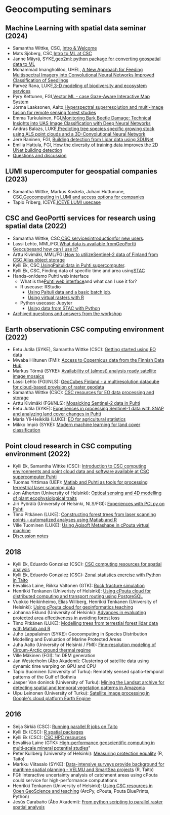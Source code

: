 # Geocomputing seminars

## Machine Learning with spatial data seminar (2024)


*   Samantha Wittke, CSC, [Intro & Welcome](https://gis-seminars.a3s.fi/2024-02-27/GeoML_seminar_intro.pdf)
*   Mats Sjöberg, CSC,[Intro to ML at CSC](https://a3s.fi/mats/ml-tools-csc.pdf)
*   Janne Mäyrä, SYKE,[geo2ml: python package for converting geospatial data to ML](https://gis-seminars.a3s.fi/2024-02-27/JanneMayra_SYKE.html)
*   Mohammad Imangholiloo, UHEL, [A New Approach for Feeding Multispectral Imagery into Convolutional Neural Networks Improved Classification of Seedlings](https://gis-seminars.a3s.fi/2024-02-27/Imangholiloo_UHEL.pdf)
*   Parvez Rana, LUKE,[3-D modeling of biodiversity and ecosystem services](https://gis-seminars.a3s.fi/2024-02-27/RanaParvez_LUKE.pdf)
*   Pyry Kettunen, FGI,[Vector ML - case Gaze-Aware Interactive Map System](https://gis-seminars.a3s.fi/2024-02-27/PyryKettunen_FGI.pdf)
*   Jorma Laaksonen, Aalto,[Hyperspectral superresolution and multi-image fusion for remote sensing forest studies](https://gis-seminars.a3s.fi/2024-02-27/JormaLaaksonen_Aalto.pdf)
*   Emma Turkulainen, FGI,[Monitoring Bark Beetle Damage: Technical Insights into UAS Image Classification with Deep Neural Networks](https://gis-seminars.a3s.fi/2024-02-27/EmmaTurkulainen_FGI.pdf)
*   Andras Balazs, LUKE,[Predicting tree species specific growing stock using ALS point clouds and a 3D-Convolutional Neural Network](https://gis-seminars.a3s.fi/2024-02-27/AndrasBalazs_LUKE.pdf)
*   Jere Raninen, FGI, [Building detection from Lidar data using 3DUNet](https://gis-seminars.a3s.fi/2024-02-27/JereRaninen_NLS.pdf)
*   Emilia Hattula, FGI, [How the diversity of training data improves the 2D UNet building detection](https://gis-seminars.a3s.fi/2024-02-27/EmiliaHattula_NLS.pdf)
*   [Questions and discussion](https://gis-seminars.a3s.fi/2024-02-27/GeoML_seminar_2024_questions_discussion.pdf)

## LUMI supercomputer for geospatial companies (2023)


*   Samantha Wittke, Markus Koskela, Juhani Huttunune, CSC,[Geocomputing in LUMI and access options for companies](https://gis-seminars.a3s.fi/2023-06-08-lumi-for-gis.pdf)
*   Tapio Friberg, ICEYE,[ICEYE LUMI usecase](https://gis-seminars.a3s.fi/2023-06-08-lumi-for-gis-iceye-use-case.pdf)

## CSC and GeoPortti services for research using spatial data (2022)

*   Samantha Wittke, CSC,[CSC servicesintroductionfor new users](http://a3s.fi/gis-workshops/spatial_puhti_2022/Viikki_22.html).
*   Lassi Lehto, MML/FGI,[What data is available fromGeoPortti Geocubesand how can I use it?](https://a3s.fi/gis-workshops/spatial_puhti_2022/GeoCubes-Lehto-20221214.pdf)
*   Arttu Kivimäki, MML/FGI,[How to utilizeSentinel-2 data of Finland from CSC Allas object storage](https://a3s.fi/gis-workshops/spatial_puhti_2022/Sentinel2_Data_Allas.pdf)
*   Kylli Ek, CSC,[UsingPaitulidata in Puhti supercomputer](https://a3s.fi/gis-workshops/spatial_puhti_2022/Paituli_eng_221207.pdf).
*   Kylli Ek, CSC, Finding data of specific time and area using[STAC](https://github.com/csc-training/geocomputing/tree/master/python/STAC)
*   Hands-on/demo Puhti web interface
    *   What is the[Puhti web interface](https://www.puhti.csc.fi/public/welcome.html)and what can I use it for?
    *   R usecase: RStudio
        *   [Using Paituli data and a basic batch job](https://github.com/csc-training/geocomputing/tree/master/R/puhti).
        *   [Using virtual rasters with R](https://github.com/csc-training/geocomputing/blob/master/R/virtual_rasters.R)
    *   Python usecase: Jupyter
        *   [Using data from STAC with Python](https://github.com/csc-training/geocomputing/tree/master/python/STAC)
*   [Archived questions and answers from the workshop](https://a3s.fi/gis-workshops/spatial_puhti_2022/HedgeDoc_spatialCSC22.html "Hedgedoc")

## Earth observationin CSC computing environment (2022)

*   Eetu Jutila (SYKE), Samantha Wittke (CSC): [Getting started using EO data](https://a3s.fi/gis-workshops/22_EO_workshop/eo_workshop_intro.pdf)
*   Mwaba Hiltunen (FMI): [Access to Copernicus data from the Finnish Data Hub](https://a3s.fi/gis-workshops/22_EO_workshop/hiltunen_finhub.pdf)
*   Markus Törmä (SYKE): [Availability of (almost) analysis ready satellite image mosaics](https://a3s.fi/gis-workshops/22_EO_workshop/torma_s2_mosaics.pdf)
*   Lassi Lehto (FGI/NLS): [GeoCubes Finland - a multiresolution datacube for cloud-based provision of raster geodata](https://a3s.fi/gis-workshops/22_EO_workshop/lehto_geocubes.pdf)
*   Samantha Wittke (CSC): [CSC resources for EO data processing and storage](https://a3s.fi/gis-workshops/22_EO_workshop/wittke_eo_at_csc.pdf)
*   Arttu Kivimäki (FGI/NLS): [Mosaicking Sentinel-2 data in Puhti](https://a3s.fi/gis-workshops/22_EO_workshop/kivimaki_sen2mosaic.pdf)
*   Eetu Jutila (SYKE): [Experiences in processing Sentinel-1 data with SNAP and analyzing land cover changes in Puhti](https://a3s.fi/gis-workshops/22_EO_workshop/jutila_sentinel1_and_land_cover_changes.pdf)
*   Maria Yli-Heikkilä (LUKE): [EO for agricultural statistics](https://a3s.fi/gis-workshops/22_EO_workshop/yli-heikkila-eo-for-agri-statistics.pdf)
*   Mikko Impiö (SYKE): [Modern machine learning for land cover classification](https://a3s.fi/gis-workshops/22_EO_workshop/impio_ml_in_land_cover_classification.pdf)

## Point cloud research in CSC computing environment (2022)

*   Kylli Ek, Samantha Wittke (CSC): [Introduction to CSC computing environments and point cloud data and software available at CSC supercomputer Puhti](https://a3s.fi/gis-workshops/2022_point_cloud_workshop/csc_point_cloud_seminar_intro.pdf)
*   Tuomas Yrttimaa (UEF): [Matlab and Puhti as tools for processing terrestrial laser scanning data](https://a3s.fi/gis-workshops/2022_point_cloud_workshop/yrttimaa_tls_matlab.pdf)
*   Jon Atherton (University of Helsinki): [Optical sensing and 4D modelling of plant ecophysiological traits](https://a3s.fi/gis-workshops/2022_point_cloud_workshop/atherton_4d_modeling_odm.pdf)
*   Jiri Pyörälä (University of Helsinki, NLS/FGI): [Experiences with PCLpy on Puhti](https://a3s.fi/gis-workshops/2022_point_cloud_workshop/pyorala_pclpy.pdf)
*   Timo Pitkänen (LUKE): [Constructing forest trees from laser scanning points - automatized analyses using Matlab and R](https://a3s.fi/gis-workshops/2022_point_cloud_workshop/pitkanen_r_matlab.pdf)
*   Ville Tuominen (LUKE): [Using Agisoft Metashape in cPouta virtual machine](https://a3s.fi/gis-workshops/2022_point_cloud_workshop/tuominen_agisoft_metashape_in_cpouta.pdf)
*   [Discussion notes](https://hackmd.io/@GeospatialCSC/pointcloud_workshop)

## 2018

*   Kylli Ek, Eduardo Gonzalez (CSC): [CSC computing resources for spatial analysis](https://gis-seminars.a3s.fi/2018-10-08/csc-geocomputing-seminar.pdf)
*   Kylli Ek, Eduardo Gonzalez (CSC): [Zonal statistics exercise with Python in Taito](https://gis-seminars.a3s.fi/2018-10-08/csc-geocomputing-seminar-exercise.zip)
*   Eevaliisa Laine, Riikka Valtonen (GTK): [Rock fracture simulation](https://gis-seminars.a3s.fi/2018-10-08/valtonen-rock-fracture-simulation-pre.pdf)
*   Henrikki Tenkanen (Univeristy of Helsinki): [Using cPouta cloud for distributed computing and transport routing using PostgreSQL](https://gis-seminars.a3s.fi/2018-10-08/tenkanen-geocomputing-csc.pdf)
*   Vuokko Heikinheimo, Elias Willberg, Henrikki Tenkanen (University of Helsinki): [Using cPouta cloud for geoinformatics teaching](https://gis-seminars.a3s.fi/2018-10-08/digigeolab-csc-teaching.pdf)
*   Johanna Eklund (University of Helsinki): [Advances in evaluating protected area effectiveness in avoiding forest loss](https://gis-seminars.a3s.fi/2018-10-08/eklund-johanna.pdf)
*   Timo Pitkänen (LUKE): [Modelling trees from terrestial forest lidar data with Matlab and R](https://gis-seminars.a3s.fi/2018-10-08/pitkanen.pdf)
*   Juho Lappalainen (SYKE): Geocomputing in Species Distribution Modelling and Evaluation of Marine Protected Areas
*   Juha Aalto (University of Helsinki / FMI): [Fine-resolution modeling of Circum-Arctic ground thermal regime](https://gis-seminars.a3s.fi/2018-10-08/aalto.pdf)
*   Ville Mäkinen (FGI): 1m DEM generation
*   Jan Westerholm (Åbo Akademi): Clustering of satellite data using dynamic time warping on GPU and CPU
*   Tapio Suominen (University of Turku): Remotely sensed spatio-temporal patterns of the Gulf of Bothnia
*   Jasper Van doninck (University of Turku): [Mining the Landsat archive for detecting spatial and temporal vegetation patterns in Amazonia](https://gis-seminars.a3s.fi/2018-10-08/jaspervandoninck.pdf)
*   Ulpu Leinonen (University of Turku): [Satellite image processing in Google's cloud platform Earth Engine](https://gis-seminars.a3s.fi/2018-10-08/leinonen-utu.pdf)

## 2016

*   Seija Sirkiä (CSC): [Running parallel R jobs on Taito](https://gis-seminars.a3s.fi/2016-10-25/sirkia-parallel-r-on-taito.pdf)
*   Kylli Ek (CSC): [R spatial packages](https://gis-seminars.a3s.fi/2016-10-25/ek-r-spatial-geocomputing-2016.pdf)
*   Kylli Ek (CSC): [CSC HPC resources](https://gis-seminars.a3s.fi/2016-10-25/csc-hpc-resources-geocomputing-2016.pdf)
*   Eevaliisa Laine (GTK): [High-performance geoscientific computing in multi-scale mineral potential studies](https://gis-seminars.a3s.fi/2016-10-25/laine-gecco25102016c.pdf)"
*   Peter Kullberg (University of Helsinki): [Measuring protection equality](https://gis-seminars.a3s.fi/2016-10-25/kullberg-csc-geoc-2016.pdf) (R, Taito)
*   Markku Viitasalo (SYKE): [Data-intensive surveys provide background for maritime spatial planning - VELMU and SmartSea projects](https://gis-seminars.a3s.fi/2016-10-25/viitasalo-velmu-and-smartsea-csc-2016-10-25.pdf) (R, Taito)
*   FGI: Interactive uncertainty analysis of catchment areas using cPouta could service for high-performance computations
*   Henrikki Tenkanen (University of Helsinki): [Using CSC resources in Open GeoScience and teaching](https://gis-seminars.a3s.fi/2016-10-25/tenkanen-using-csc-resources-in-open-geoscience-and-teaching.pdf) (ArcPy, cPouta, Pouta BluePrints, Python)
*   Jesús Carabaño (Åbo Akademi): [From python scripting to parallel raster spatial analysis](https://gis-seminars.a3s.fi/2016-10-25/carabano-hpcgeo-2016.pdf)